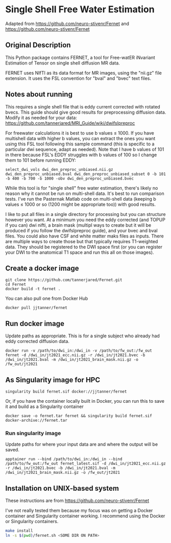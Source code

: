 # Single Shell Free Water Estimation

Adapted from https://github.com/neuro-stivenr/Fernet and https://github.com/neuro-stivenr/Fernet

## Original Description

This Python package contains FERNET, a tool for Free-watER iNvariant 
Estimation of Tensor on single shell diffusion MR data. 

FERNET uses NIfTI as its data format for MR images, using the "nii.gz" 
file extension. It uses the FSL convention for "bval" and "bvec" text files. 

## Notes about running
This requires a single shell file that is eddy current corrected with rotated bvecs. This guide should give good results for preprocessing diffusion data. Modify it as needed for your data: https://github.com/tannerjared/MRI_Guide/wiki/dwifslpreproc

For freewater calculations it is best to use b values ≤ 1000. If you have multishell data with higher b values, you can extract the ones you want using this FSL tool following this sample command (this is specific to a particular dwi sequence, adapt as needed). Note that I have b values of 101 in there because FSL's EDDY struggles with b values of 100 so I change them to 101 before running EDDY:
```
select_dwi_vols dwi_den_preproc_unbiased.nii.gz dwi_den_preproc_unbiased.bval dwi_den_preproc_unbiased_subset 0 -b 101 -b 400 -b 700 -b 1000 -obv dwi_den_preproc_unbiased.bvec
```
While this tool is for "single shell" free water estimation, there's likely no reason why it cannot be run on multi-shell data. It's best to run comparison tests. I've run the Pasternak Matlab code on multi-shell data (keeping b values ≤ 1000 or so (1200 might be appropriate too)) with good results.

I like to put all files in a single directory for processing but you can structure however you want. At a minimum you need the eddy corrected (and TOPUP if you can) dwi nifti, a brain mask (multipl ways to create but it will be produced if you follow the dwifslpreproc guide), and your bvec and bval files. You could also have CSF and white matter maks files as inputs. There are multiple ways to create those but that typically requires T1-weighted data. They should be registered to the DWI space first (or you can register your DWI to the anatomical T1 space and run this all on those images).

## Create a docker image
```
git clone https://github.com/tannerjared/Fernet.git 
cd Fernet
docker build -t fernet .
```
You can also pull one from Docker Hub
```
docker pull jjtanner/fernet
```
## Run docker image

Update paths as appropriate. This is for a single subject who already had eddy corrected diffusion data.
```
docker run -v /path/to/dwi_in:/dwi_in -v /path/to/fw_out:/fw_out fernet -d /dwi_in/jt2021_ecc.nii.gz -r /dwi_in/jt2021.bvec -b /dwi_in/jt2021.bval -m /dwi_in/jt2021_brain_mask.nii.gz -o /fw_out/jt2021
```

## As Singularity image for HPC
```
singularity build fernet.sif docker://jjtanner/fernet
```
Or, if you have the container locally built in Docker, you can run this to save it and build as a Singularity container
```
docker save -o fernet.tar fernet && singularity build fernet.sif docker-archive://fernet.tar
```

### Run singularity image
Update paths for where your input data are and where the output will be saved.
```
apptainer run --bind /path/to/dwi_in:/dwi_in --bind /path/to/fw_out:/fw_out fernet_latest.sif -d /dwi_in/jt2021_ecc.nii.gz -r /dwi_in/jt2021.bvec -b /dwi_in/jt2021.bval -m /dwi_in/jt2021_brain_mask.nii.gz -o /fw_out/jt2021
```

## Installation on UNIX-based system
These instructions are from https://github.com/neuro-stivenr/Fernet

I've not really tested them because my focus was on getting a Docker container and Singularity container working. I recommend using the Docker or Singularity containers.

```bash
make install
ln -s $(pwd)/fernet.sh <SOME DIR ON PATH>
```
